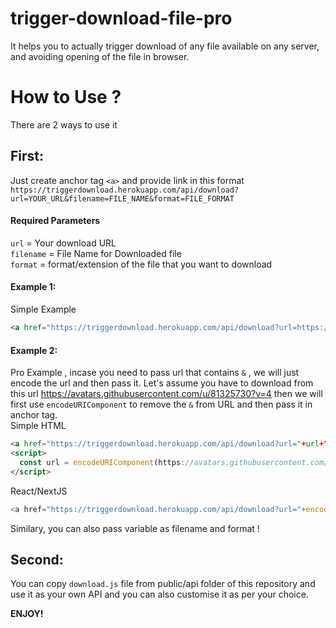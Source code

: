 # trigger-download-file-pro
It helps you to actually trigger download of any file available on any server, and avoiding opening of the file in browser.

# How to Use ?
There are 2 ways to use it
## First:
Just create anchor tag `<a>` and provide link in this format </BR>
`https://triggerdownload.herokuapp.com/api/download?url=YOUR_URL&filename=FILE_NAME&format=FILE_FORMAT`
#### **Required Parameters**
`url` = Your download URL </br>
`filename` = File Name for Downloaded file </br>
`format` = format/extension of the file that you want to download </br>

#### **Example 1:**
Simple Example
``` html
<a href="https://triggerdownload.herokuapp.com/api/download?url=https://ytdlpro.herokuapp.com/def_thumb.jpg&filename=logo&format=jpg">Click to Trigger Download!</a>
```
#### **Example 2:**
Pro Example , incase you need to pass url that contains `&` , we will just encode the url and then pass it. Let's assume you have to download from this url https://avatars.githubusercontent.com/u/81325730?v=4 then we will first use `encodeURIComponent` to remove the `&` from URL and then pass it in anchor tag. </br>
Simple HTML
``` html
<a href="https://triggerdownload.herokuapp.com/api/download?url="+url+"&filename=test&format=jpg">Click to Trigger Download!</a>
<script>
  const url = encodeURIComponent(https://avatars.githubusercontent.com/u/81325730?v=4)
</script>
```
React/NextJS
``` javascript
<a href="https://triggerdownload.herokuapp.com/api/download?url="+encodeURIComponent(https://avatars.githubusercontent.com/u/81325730?v=4)+"&filename=test&format=jpg">Click to Trigger Download!</a>
```
Similary, you can also pass variable as filename and format !

## Second:
You can copy `download.js` file from public/api folder of this repository and use it as your own API and you can also customise it as per your choice.

**ENJOY!**

